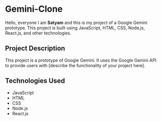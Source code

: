 # Gemini-Clone

Hello, everyone I am **Satyam** and this is my project of a Google Gemini prototype. This project is built using JavaScript, HTML, CSS, Node.js, React.js, and other technologies.

## Project Description

This project is a prototype of Google Gemini. It uses the Google Gemini API to provide users with [describe the functionality of your project here].

## Technologies Used

- JavaScript
- HTML
- CSS
- Node.js
- React.js

